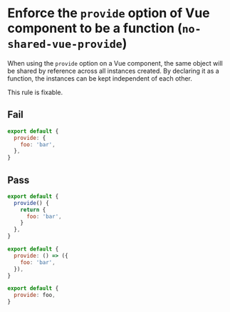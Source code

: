 # Enforce the `provide` option of Vue component to be a function (`no-shared-vue-provide`)

When using the `provide` option on a Vue component, the same object will be shared by reference across all instances created. By declaring it as a function, the instances can be kept independent of each other.

This rule is fixable.

## Fail

```js
export default {
  provide: {
    foo: 'bar',
  },
}
```

## Pass

```js
export default {
  provide() {
    return {
      foo: 'bar',
    }
  },
}
```

```js
export default {
  provide: () => ({
    foo: 'bar',
  }),
}
```

```js
export default {
  provide: foo,
}
```
